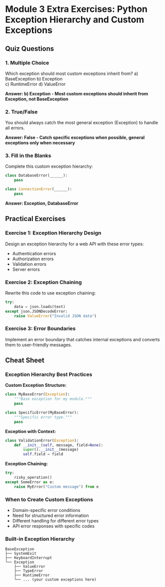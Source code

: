 # Module 3 Extra Exercises: Python Exception Hierarchy and Custom Exceptions

## Quiz Questions

### 1. Multiple Choice
Which exception should most custom exceptions inherit from?
a) BaseException
b) Exception  
c) RuntimeError
d) ValueError

**Answer: b) Exception - Most custom exceptions should inherit from Exception, not BaseException**

### 2. True/False
You should always catch the most general exception (Exception) to handle all errors.

**Answer: False - Catch specific exceptions when possible, general exceptions only when necessary**

### 3. Fill in the Blanks
Complete this custom exception hierarchy:
```python
class DatabaseError(______):
    pass

class ConnectionError(______):
    pass
```

**Answer: Exception, DatabaseError**

## Practical Exercises

### Exercise 1: Exception Hierarchy Design
Design an exception hierarchy for a web API with these error types:
- Authentication errors
- Authorization errors  
- Validation errors
- Server errors

### Exercise 2: Exception Chaining
Rewrite this code to use exception chaining:
```python
try:
    data = json.loads(text)
except json.JSONDecodeError:
    raise ValueError("Invalid JSON data")
```

### Exercise 3: Error Boundaries
Implement an error boundary that catches internal exceptions and converts them to user-friendly messages.

## Cheat Sheet

### Exception Hierarchy Best Practices

**Custom Exception Structure:**
```python
class MyBaseError(Exception):
    """Base exception for my module."""
    pass

class SpecificError(MyBaseError):
    """Specific error type."""
    pass
```

**Exception with Context:**
```python
class ValidationError(Exception):
    def __init__(self, message, field=None):
        super().__init__(message)
        self.field = field
```

**Exception Chaining:**
```python
try:
    risky_operation()
except SomeError as e:
    raise MyError("Custom message") from e
```

### When to Create Custom Exceptions
- Domain-specific error conditions
- Need for structured error information
- Different handling for different error types
- API error responses with specific codes

### Built-in Exception Hierarchy
```
BaseException
├── SystemExit
├── KeyboardInterrupt  
└── Exception
    ├── ValueError
    ├── TypeError
    ├── RuntimeError
    └── ... (your custom exceptions here)
```